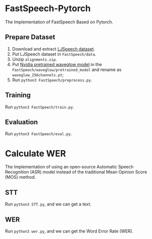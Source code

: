 # FastSpeech-Pytorch
The Implementation of FastSpeech Based on Pytorch.

## Prepare Dataset
1. Download and extract [LJSpeech dataset](https://keithito.com/LJ-Speech-Dataset/).
2. Put LJSpeech dataset in `FastSpeech/data`.
3. Unzip `alignments.zip`.
4. Put [Nvidia pretrained waveglow model](https://drive.google.com/file/d/1WsibBTsuRg_SF2Z6L6NFRTT-NjEy1oTx/view?usp=sharing) in the `FastSpeech/waveglow/pretrained_model` and rename as `waveglow_256channels.pt`;
5. Run `python3 FastSpeech/preprocess.py`.

## Training
Run `python3 FastSpeech/train.py`.

## Evaluation
Run `python3 FastSpeech/eval.py`.

# Calculate WER 
The Implementation of using an open-source Automatic Speech Recognition (ASR) model instead of the traditional Mean Opinion Score (MOS) method.
## STT
Run `python3 STT.py`, and we can get a text.
## WER
Run `python3 wer.py`, and we can get the Word Error Rate (WER).